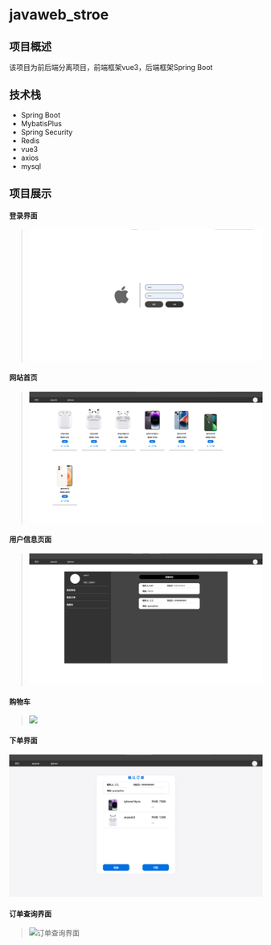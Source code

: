 # javaweb_stroe

## 项目概述

该项目为前后端分离项目，前端框架vue3，后端框架Spring Boot

## 技术栈

- Spring Boot
- MybatisPlus
- Spring Security
- Redis
- vue3
- axios
- mysql

## 项目展示

#### 登录界面

> ![](\image\登录界面.png)

#### 网站首页

> ![](\image\网站首页.png)

#### 用户信息页面

> ![](\image\用户信息页面.png)

#### 购物车

> ![](\javaweb_stroe\blob\main\image\购物车.png)

#### 下单界面

![](\image\下单界面.png)

#### 订单查询界面

> ![订单查询界面](\javaweb_stroe\image\订单查询界面.png)
